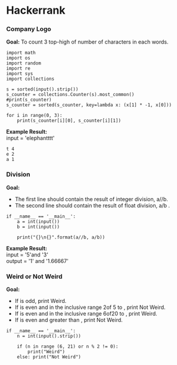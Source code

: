 # Hackerrank

### Company Logo
**Goal:** To count 3 top-high of number of characters in each words.

```
import math
import os
import random
import re
import sys
import collections

s = sorted(input().strip())
s_counter = collections.Counter(s).most_common()
#print(s_counter)
s_counter = sorted(s_counter, key=lambda x: (x[1] * -1, x[0]))

for i in range(0, 3):
    print(s_counter[i][0], s_counter[i][1])
```
**Example Result:** <br/>
input = 'elephantttt'
```
t 4
e 2
a 1
```


### Division
**Goal:** 
- The first line should contain the result of integer division, a//b. 
- The second line should contain the result of float division, a/b .
```
if __name__ == '__main__':
    a = int(input())
    b = int(input())
    
    print("{}\n{}".format(a//b, a/b))
```
**Example Result:** <br/>
input = '5'and '3' <br/>
output = '1' and '1.66667' <br/>


### Weird or Not Weird
**Goal:** 
- If  is odd, print Weird.
- If  is even and in the inclusive range 2of 5 to , print Not Weird.
- If  is even and in the inclusive range 6of20  to , print Weird.
- If  is even and greater than , print Not Weird.

```
if __name__ == '__main__':
    n = int(input().strip())
    
    if (n in range (6, 21) or n % 2 != 0):
        print("Weird")
    else: print("Not Weird")
 ```
